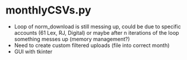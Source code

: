 # monthlyCSVs.py
- Loop of norm_download is still messing up, could be due to specific accounts (61 Lex, RJ, Digital) or maybe after n iterations of the loop something messes up (memory management?)
- Need to create custom filtered uploads (file into correct month)
- GUI with tkinter